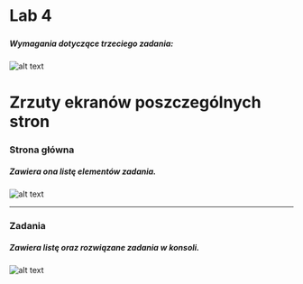 # Lab 4
##### 

####
##### Wymagania dotyczące trzeciego zadania:
####

![alt text](https://i.imgur.com/v5z5SEv.gif)

# Zrzuty ekranów poszczególnych stron

### Strona główna
##### Zawiera ona listę elementów zadania. 

![alt text](https://i.imgur.com/6X4W2lr.png)  

---

### Zadania
##### Zawiera listę oraz rozwiązane zadania w konsoli.

![alt text](https://i.imgur.com/7O89Yba.png) 